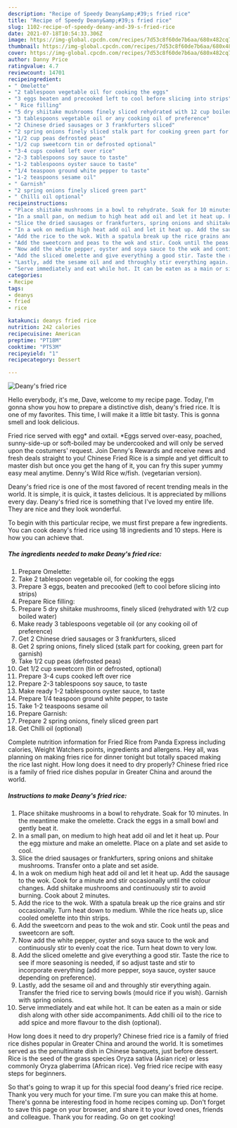 ```yaml
---
description: "Recipe of Speedy Deany&amp;#39;s fried rice"
title: "Recipe of Speedy Deany&amp;#39;s fried rice"
slug: 1102-recipe-of-speedy-deany-and-39-s-fried-rice
date: 2021-07-18T10:54:33.306Z
image: https://img-global.cpcdn.com/recipes/7d53c8f60de7b6aa/680x482cq70/deanys-fried-rice-recipe-main-photo.jpg
thumbnail: https://img-global.cpcdn.com/recipes/7d53c8f60de7b6aa/680x482cq70/deanys-fried-rice-recipe-main-photo.jpg
cover: https://img-global.cpcdn.com/recipes/7d53c8f60de7b6aa/680x482cq70/deanys-fried-rice-recipe-main-photo.jpg
author: Danny Price
ratingvalue: 4.7
reviewcount: 14701
recipeingredient:
- " Omelette"
- "2 tablespoon vegetable oil for cooking the eggs"
- "3 eggs beaten and precooked left to cool before slicing into strips"
- " Rice filling"
- "5 dry shiitake mushrooms finely sliced rehydrated with 12 cup boiled water"
- "3 tablespoons vegetable oil or any cooking oil of preference"
- "2 Chinese dried sausages or 3 frankfurters sliced"
- "2 spring onions finely sliced stalk part for cooking green part for garnish"
- "1/2 cup peas defrosted peas"
- "1/2 cup sweetcorn tin or defrosted optional"
- "3-4 cups cooked left over rice"
- "2-3 tablespoons soy sauce to taste"
- "1-2 tablespoons oyster sauce to taste"
- "1/4 teaspoon ground white pepper to taste"
- "1-2 teaspoons sesame oil"
- " Garnish"
- "2 spring onions finely sliced green part"
- " Chilli oil optional"
recipeinstructions:
- "Place shiitake mushrooms in a bowl to rehydrate. Soak for 10 minutes. In the meantime make the omelette. Crack the eggs in a small bowl and gently beat it."
- "In a small pan, on medium to high heat add oil and let it heat up. Pour the egg mixture and make an omelette. Place on a plate and set aside to cool."
- "Slice the dried sausages or frankfurters, spring onions and shiitake mushrooms. Transfer onto a plate and set aside."
- "In a wok on medium high heat add oil and let it heat up. Add the sausage to the wok. Cook for a minute and stir occasionally until the colour changes. Add shiitake mushrooms and continuously stir to avoid burning. Cook about 2 minutes."
- "Add the rice to the wok. With a spatula break up the rice grains and stir occasionally. Turn heat down to medium. While the rice heats up, slice cooled omelette into thin strips."
- "Add the sweetcorn and peas to the wok and stir. Cook until the peas and sweetcorn are soft."
- "Now add the white pepper, oyster and soya sauce to the wok and continuously stir to evenly coat the rice. Turn heat down to very low."
- "Add the sliced omelette and give everything a good stir. Taste the rice to see if more seasoning is needed, if so adjust taste and stir to incorporate everything (add more pepper, soya sauce, oyster sauce depending on preference)."
- "Lastly, add the sesame oil and and throughly stir everything again. Transfer the fried rice to serving bowls (mould rice if you wish). Garnish with spring onions."
- "Serve immediately and eat while hot. It can be eaten as a main or side dish along with other side accompaniments. Add chilli oil to the rice to add spice and more flavour to the dish (optional)."
categories:
- Recipe
tags:
- deanys
- fried
- rice

katakunci: deanys fried rice 
nutrition: 242 calories
recipecuisine: American
preptime: "PT18M"
cooktime: "PT53M"
recipeyield: "1"
recipecategory: Dessert

---
```



![Deany&#39;s fried rice](https://img-global.cpcdn.com/recipes/7d53c8f60de7b6aa/680x482cq70/deanys-fried-rice-recipe-main-photo.jpg)

Hello everybody, it's me, Dave, welcome to my recipe page. Today, I'm gonna show you how to prepare a distinctive dish, deany&#39;s fried rice. It is one of my favorites. This time, I will make it a little bit tasty. This is gonna smell and look delicious.

Fried rice served with egg* and oxtail. *Eggs served over-easy, poached, sunny-side-up or soft-boiled may be undercooked and will only be served upon the costumers&#39; request. Join Denny&#39;s Rewards and receive news and fresh deals straight to you! Chinese Fried Rice is a simple and yet difficult to master dish but once you get the hang of it, you can fry this super yummy easy meal anytime. Denny&#39;s Wild Rice w/fish. (vegetarian version).

Deany&#39;s fried rice is one of the most favored of recent trending meals in the world. It is simple, it is quick, it tastes delicious. It is appreciated by millions every day. Deany&#39;s fried rice is something that I've loved my entire life. They are nice and they look wonderful.


To begin with this particular recipe, we must first prepare a few ingredients. You can cook deany&#39;s fried rice using 18 ingredients and 10 steps. Here is how you can achieve that.

<!--inarticleads1-->

##### The ingredients needed to make Deany&#39;s fried rice:

1. Prepare  Omelette:
1. Take 2 tablespoon vegetable oil, for cooking the eggs
1. Prepare 3 eggs, beaten and precooked (left to cool before slicing into strips)
1. Prepare  Rice filling:
1. Prepare 5 dry shiitake mushrooms, finely sliced (rehydrated with 1/2 cup boiled water)
1. Make ready 3 tablespoons vegetable oil (or any cooking oil of preference)
1. Get 2 Chinese dried sausages or 3 frankfurters, sliced
1. Get 2 spring onions, finely sliced (stalk part for cooking, green part for garnish)
1. Take 1/2 cup peas (defrosted peas)
1. Get 1/2 cup sweetcorn (tin or defrosted, optional)
1. Prepare 3-4 cups cooked left over rice
1. Prepare 2-3 tablespoons soy sauce, to taste
1. Make ready 1-2 tablespoons oyster sauce, to taste
1. Prepare 1/4 teaspoon ground white pepper, to taste
1. Take 1-2 teaspoons sesame oil
1. Prepare  Garnish:
1. Prepare 2 spring onions, finely sliced green part
1. Get  Chilli oil (optional)


Complete nutrition information for Fried Rice from Panda Express including calories, Weight Watchers points, ingredients and allergens. Hey all, was planning on making fries rice for dinner tonight but totally spaced making the rice last night. How long does it need to dry properly? Chinese fried rice is a family of fried rice dishes popular in Greater China and around the world. 

<!--inarticleads2-->

##### Instructions to make Deany&#39;s fried rice:

1. Place shiitake mushrooms in a bowl to rehydrate. Soak for 10 minutes. In the meantime make the omelette. Crack the eggs in a small bowl and gently beat it.
1. In a small pan, on medium to high heat add oil and let it heat up. Pour the egg mixture and make an omelette. Place on a plate and set aside to cool.
1. Slice the dried sausages or frankfurters, spring onions and shiitake mushrooms. Transfer onto a plate and set aside.
1. In a wok on medium high heat add oil and let it heat up. Add the sausage to the wok. Cook for a minute and stir occasionally until the colour changes. Add shiitake mushrooms and continuously stir to avoid burning. Cook about 2 minutes.
1. Add the rice to the wok. With a spatula break up the rice grains and stir occasionally. Turn heat down to medium. While the rice heats up, slice cooled omelette into thin strips.
1. Add the sweetcorn and peas to the wok and stir. Cook until the peas and sweetcorn are soft.
1. Now add the white pepper, oyster and soya sauce to the wok and continuously stir to evenly coat the rice. Turn heat down to very low.
1. Add the sliced omelette and give everything a good stir. Taste the rice to see if more seasoning is needed, if so adjust taste and stir to incorporate everything (add more pepper, soya sauce, oyster sauce depending on preference).
1. Lastly, add the sesame oil and and throughly stir everything again. Transfer the fried rice to serving bowls (mould rice if you wish). Garnish with spring onions.
1. Serve immediately and eat while hot. It can be eaten as a main or side dish along with other side accompaniments. Add chilli oil to the rice to add spice and more flavour to the dish (optional).


How long does it need to dry properly? Chinese fried rice is a family of fried rice dishes popular in Greater China and around the world. It is sometimes served as the penultimate dish in Chinese banquets, just before dessert. Rice is the seed of the grass species Oryza sativa (Asian rice) or less commonly Oryza glaberrima (African rice). Veg fried rice recipe with easy steps for beginners. 

So that's going to wrap it up for this special food deany&#39;s fried rice recipe. Thank you very much for your time. I'm sure you can make this at home. There's gonna be interesting food in home recipes coming up. Don't forget to save this page on your browser, and share it to your loved ones, friends and colleague. Thank you for reading. Go on get cooking!
